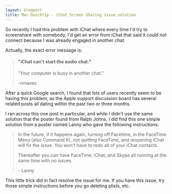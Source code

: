 ```yaml
---
layout: blogpost
title: Mac Quicktip - iChat Screen Sharing issue solution
---
```


<p>So recently I had this problem with iChat where every time I'd try to screenshare with somebody, I'd get an error from iChat that said it could not connect because I was already engaged in another chat.</p>

<p>Actually, the exact error message is:</p>

<blockquote cite="https://discussions.apple.com/thread/3256197">
<h4>"iChat can’t start the audio chat."</h4>
<p>"Your computer is busy in another chat."</p>
<footer>-nmaves</p>
</blockquote>

<p>After a quick Google search, I found that lots of users recently seem to be having this problem, as the Apple support discussion board has several related posts all dating within the past two or three months.</p>

<p>I ran across this one post in particular, and while I didn't use the same solution that the poster found from Ralph Johns, I did find this one simple solution from a poster named Lanny who gave the following instructions:</p>

<blockquote cite="https://discussions.apple.com/message/15907901#15907901">
<p>In the future, if it happens again, turning off Facetime, in the FaceTime Menu (also Command K), not quitting FaceTime, and reopening iChat will fix the issue. You won't have to redo all of your iChat contacts.</p>

<p>Thereafter you can have FaceTime, iChat, and Skype all running at the same time with no issues.</p>
<footer>- Lanny</footer>
</blockquote>

<p>This little trick did in fact resolve the issue for me. If you have this issue, try those simple instructions before you go deleting plists, etc.</p>